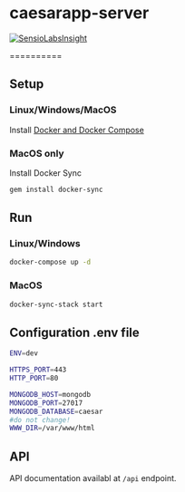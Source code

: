 # caesarapp-server

[![SensioLabsInsight](https://insight.sensiolabs.com/projects/55b5e122-1861-4757-bc92-10f4269ea6a3/big.png)](https://insight.sensiolabs.com/projects/55b5e122-1861-4757-bc92-10f4269ea6a3)

==========
## Setup
### Linux/Windows/MacOS
Install [Docker and Docker Compose](https://docs.docker.com/engine/installation)
### MacOS only
Install Docker Sync
```bash
gem install docker-sync
```
## Run
### Linux/Windows
```bash
docker-compose up -d
```
### MacOS
```bash
docker-sync-stack start
```
## Configuration .env file
```bash
ENV=dev

HTTPS_PORT=443
HTTP_PORT=80

MONGODB_HOST=mongodb
MONGODB_PORT=27017
MONGODB_DATABASE=caesar
#do not change!
WWW_DIR=/var/www/html
```

## API
API documentation availabl at `/api` endpoint.
